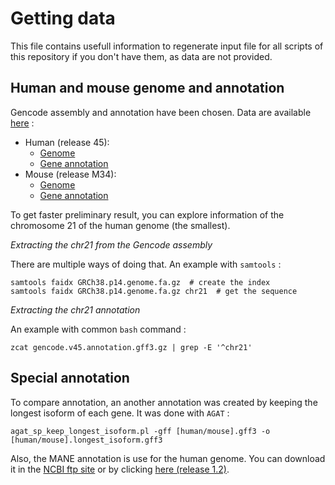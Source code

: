 # Getting data

This file contains usefull information to regenerate input file for all scripts of this repository if you don't have them, as data are not provided.

## Human and mouse genome and annotation

Gencode assembly and annotation have been chosen. Data are available [here](https://ftp.ebi.ac.uk/pub/databases/gencode/) :

- Human  (release 45):
    - [Genome](https://ftp.ebi.ac.uk/pub/databases/gencode/Gencode_human/release_45/GRCh38.p14.genome.fa.gz)
    - [Gene annotation](https://ftp.ebi.ac.uk/pub/databases/gencode/Gencode_human/release_45/gencode.v45.annotation.gff3.gz)
- Mouse (release M34):
    - [Genome](https://ftp.ebi.ac.uk/pub/databases/gencode/Gencode_mouse/release_M34/GRCm39.genome.fa.gz) 
    - [Gene annotation](https://ftp.ebi.ac.uk/pub/databases/gencode/Gencode_mouse/release_M34/gencode.vM34.annotation.gff3.gz)

To get faster preliminary result, you can explore information of the chromosome 21 of the human genome (the smallest).

*Extracting the chr21 from the Gencode assembly*

There are multiple ways of doing that. An example with `samtools` :
```
samtools faidx GRCh38.p14.genome.fa.gz  # create the index
samtools faidx GRCh38.p14.genome.fa.gz chr21  # get the sequence
```

*Extracting the chr21 annotation*

An example with common `bash` command :
```
zcat gencode.v45.annotation.gff3.gz | grep -E '^chr21'
```

## Special annotation

To compare annotation, an another annotation was created by keeping the longest isoform of each gene. It was done with `AGAT` :

```
agat_sp_keep_longest_isoform.pl -gff [human/mouse].gff3 -o [human/mouse].longest_isoform.gff3
```

Also, the MANE annotation is use for the human genome. You can download it in the [NCBI ftp site](https://ftp.ncbi.nlm.nih.gov/refseq/MANE/MANE_human/release_1.2/) or by clicking [here (release 1.2)](https://ftp.ncbi.nlm.nih.gov/refseq/MANE/MANE_human/release_1.2/MANE.GRCh38.v1.2.ensembl_genomic.gff.gz).